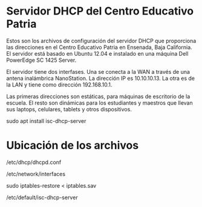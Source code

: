 Servidor DHCP del Centro Educativo Patria
=========================================

Estos son los archivos de configuración del servidor DHCP que proporciona las direcciones en el Centro Educativo Patria en Ensenada, Baja California. El servidor está basado en Ubuntu 12.04 e instalado en una máquina Dell PowerEdge SC 1425 Server.

El servidor tiene dos interfases. Una se conecta a la WAN a través de una antena inalámbrica NanoStation. La dirección IP es 10.10.10.13. La otra es de la LAN y tiene como dirección 192.168.10.1.

Las primeras direcciones son estáticas, para máquinas de escritorio de la escuela. El resto son dinámicas para los estudiantes y maestros que llevan sus laptops, celulares, tablets y otros dispositivos.

sudo apt install isc-dhcp-server

Ubicación de los archivos
=========================

/etc/dhcp/dhcpd.conf

/etc/network/interfaces

sudo iptables-restore < iptables.sav

/etc/default/isc-dhcp-server
